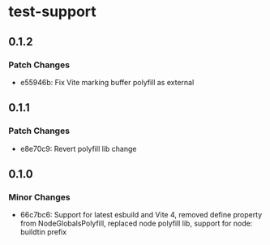 # test-support

## 0.1.2

### Patch Changes

-   e55946b: Fix Vite marking buffer polyfill as external

## 0.1.1

### Patch Changes

-   e8e70c9: Revert polyfill lib change

## 0.1.0

### Minor Changes

-   66c7bc6: Support for latest esbuild and Vite 4, removed define property from NodeGlobalsPolyfill, replaced node polyfill lib, support for node: buildtin prefix
